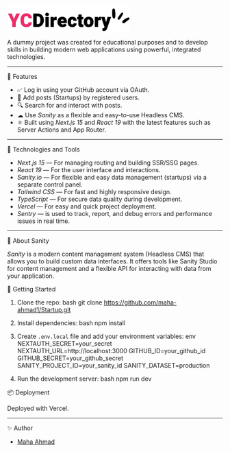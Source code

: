 ![Logo](public/logo.png)

A dummy project was created for educational purposes and to develop skills in building modern web applications using powerful, integrated technologies.

---

🌟 Features

- ✅ Log in using your GitHub account via OAuth.
- 📝 Add posts (Startups) by registered users.
- 🔍 Search for and interact with posts.
- ☁ Use *Sanity* as a flexible and easy-to-use Headless CMS.
- ⚛ Built using *Next.js 15* and *React 19* with the latest features such as Server Actions and App Router.

---

🧰 Technologies and Tools

- *Next.js 15* — For managing routing and building SSR/SSG pages.
- *React 19* — For the user interface and interactions.
- *Sanity.io* — For flexible and easy data management (startups) via a separate control panel.
- *Tailwind CSS* — For fast and highly responsive design.
- *TypeScript* — For secure data quality during development.
- *Vercel* — For easy and quick project deployment.
- *Sentry* — is used to track, report, and debug errors and performance issues in real time.


---

🧠 About Sanity

*Sanity* is a modern content management system (Headless CMS) that allows you to build custom data interfaces. It offers tools like Sanity Studio for content management and a flexible API for interacting with data from your application.


🔧 Getting Started

1. Clone the repo:
bash
git clone https://github.com/maha-ahmad1/Startup.git


2. Install dependencies:
bash
npm install


3. Create `.env.local` file and add your environment variables:
env
NEXTAUTH_SECRET=your_secret
NEXTAUTH_URL=http://localhost:3000
GITHUB_ID=your_github_id
GITHUB_SECRET=your_github_secret
SANITY_PROJECT_ID=your_sanity_id
SANITY_DATASET=production


4. Run the development server:
bash
npm run dev


📦 Deployment

Deployed with Vercel.

---

✨ Author

- [Maha Ahmad](https://github.com/maha-ahmad1)

